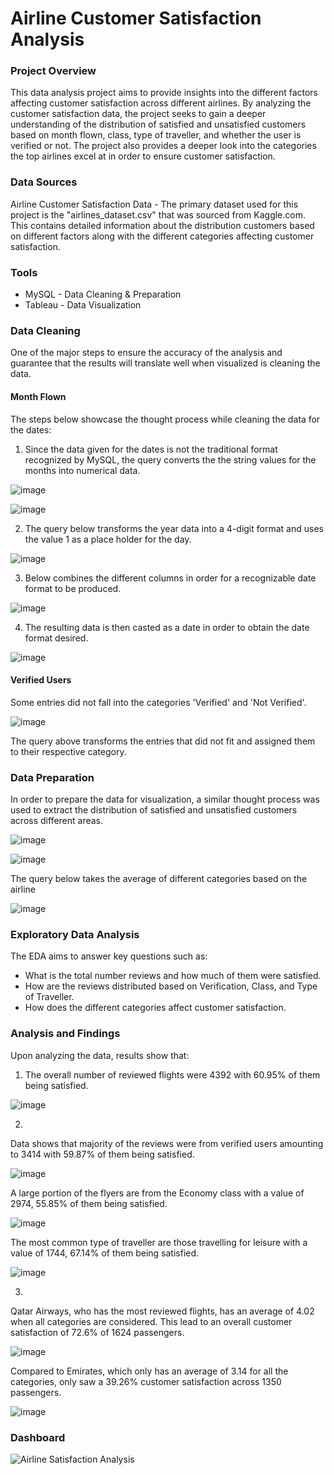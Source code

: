 # Airline Customer Satisfaction Analysis

### Project Overview

   This data analysis project aims to provide insights into the different factors affecting customer satisfaction across different airlines. By analyzing the customer satisfaction data,
   the project seeks to gain a deeper understanding of the distribution of satisfied and unsatisfied customers based on month flown, class, type of traveller, and whether the user is verified or not. 
   The project also provides a deeper look into the categories the top airlines excel at in order to ensure customer satisfaction.

  
### Data Sources

   Airline Customer Satisfaction Data - The primary dataset used for this project is the "airlines_dataset.csv" that was sourced from Kaggle.com. This contains detailed information about the distribution customers based on 
   different factors along with the different categories affecting customer satisfaction.

### Tools

  - MySQL - Data Cleaning & Preparation
  - Tableau - Data Visualization

### Data Cleaning 

One of the major steps to ensure the accuracy of the analysis and guarantee that the results will translate well when visualized is cleaning the data. 


#### Month Flown

The steps below showcase the thought process while cleaning the data for the dates:

1. Since the data given for the dates is not the traditional format recognized by MySQL, the query converts the the string values for the months into numerical data.

![image](https://github.com/NinoJornales/sql-tableau-project-airline-satisfaction/assets/166905805/0dbc3c43-7d30-4559-90e6-ddffa3cfef4b)

![image](https://github.com/NinoJornales/sql-tableau-project-airline-satisfaction/assets/166905805/bf766aa5-8927-4d04-ae81-e0c8679ef517)

2. The query below transforms the year data into a 4-digit format and uses the value 1 as a place holder for the day. 

![image](https://github.com/NinoJornales/sql-tableau-project-airline-satisfaction/assets/166905805/cc887640-1b00-4628-9040-f222de536ce4)

3. Below combines the different columns in order for a recognizable date format to be produced.

![image](https://github.com/NinoJornales/sql-tableau-project-airline-satisfaction/assets/166905805/7ebda0bc-e95b-4113-8761-3ab21daccf97)

4. The resulting data is then casted as a date in order to obtain the date format desired.

![image](https://github.com/NinoJornales/sql-tableau-project-airline-satisfaction/assets/166905805/eb1e8cd5-1f78-4221-9b72-fff44ed425a0)


#### Verified Users

Some entries did not fall into the categories 'Verified' and 'Not Verified'. 

![image](https://github.com/NinoJornales/sql-tableau-project-airline-satisfaction/assets/166905805/1776e5b8-1560-498c-bf5b-620dd125eda0)

The query above transforms the entries that did not fit and assigned them to their respective category.

### Data Preparation

In order to prepare the data for visualization, a similar thought process was used to extract the distribution of satisfied and unsatisfied customers across different areas.

![image](https://github.com/NinoJornales/sql-tableau-project-airline-satisfaction/assets/166905805/3301ea41-bf7c-4621-8e3a-5753a5617668)

![image](https://github.com/NinoJornales/sql-tableau-project-airline-satisfaction/assets/166905805/d7c37a09-2bd4-4b05-b619-82eed813a4b2)

The query below takes the average of different categories based on the airline

![image](https://github.com/NinoJornales/sql-tableau-project-airline-satisfaction/assets/166905805/4d7cb8a1-bb88-4f45-8353-49c99ac3bdaf)


### Exploratory Data Analysis

The EDA aims to answer key questions such as:

- What is the total number reviews and how much of them were satisfied.
- How are the reviews distributed based on Verification, Class, and Type of Traveller.
- How does the different categories affect customer satisfaction.
  

### Analysis and Findings

Upon analyzing the data, results show that:

1. The overall number of reviewed flights were 4392 with 60.95% of them being satisfied. 

![image](https://github.com/NinoJornales/sql-tableau-project-airline-satisfaction/assets/166905805/e6a5ef6a-d048-4ecd-a577-75c4a2fe1692)

2. 

Data shows that majority of the reviews were from verified users amounting to 3414 with 59.87% of them being satisfied.
   
![image](https://github.com/NinoJornales/sql-tableau-project-airline-satisfaction/assets/166905805/c8897bf8-352f-4b4f-b06f-28d81de6c3d3)

A large portion of the flyers are from the Economy class with a value of 2974, 55.85% of them being satisfied.

![image](https://github.com/NinoJornales/sql-tableau-project-airline-satisfaction/assets/166905805/48684c74-8e3a-4ce3-897f-67f51cfd2760)

The most common type of traveller are those travelling for leisure with a value of 1744, 67.14% of them being satisfied.

![image](https://github.com/NinoJornales/sql-tableau-project-airline-satisfaction/assets/166905805/5ca95ad3-d7ca-4afa-b0d0-0274f6643573)


3.  
Qatar Airways, who has the most reviewed flights, has an average of 4.02 when all categories are considered. This lead to an overall customer satisfaction of 72.6% of 1624 passengers.

![image](https://github.com/NinoJornales/sql-tableau-project-airline-satisfaction/assets/166905805/7406c12e-082a-43fd-9a77-c8d1f7da68cf)


Compared to Emirates, which only has an average of 3.14 for all the categories, only saw a 39.26% customer satisfaction across 1350 passengers. 

![image](https://github.com/NinoJornales/sql-tableau-project-airline-satisfaction/assets/166905805/599c635e-01eb-4c95-980b-c8efc6fbb50b)


### Dashboard


![Airline Satisfaction Analysis](https://github.com/NinoJornales/sql-tableau-project-airline-satisfaction/assets/166905805/25619d11-35af-4313-a173-6421404a6809)

